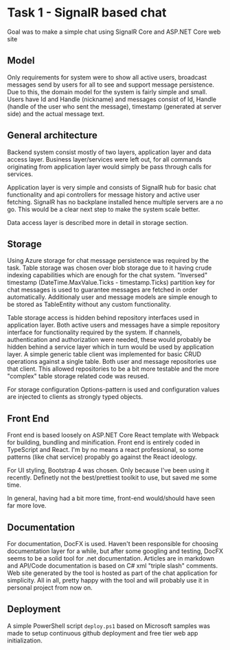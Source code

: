 Task 1 - SignalR based chat
===

Goal was to make a simple chat using SignalR Core and ASP.NET Core web site

## Model

Only requirements for system were to show all active users, broadcast messages send by users for all to see and support message persistence. Due to this, the domain model for the system is fairly simple and small. Users have Id and Handle (nickname) and messages consist of Id, Handle (handle of the user who sent the message), timestamp (generated at server side) and the actual message text.

## General architecture

Backend system consist mostly of two layers, application layer and data access layer. Business layer/services were left out, for all commands originating from application layer would simply be pass through calls for services.

Application layer is very simple and consists of SignalR hub for basic chat functionality and api controllers for message history and active user fetching. SignalR has no backplane installed hence multiple servers are a no go. This would be a clear next step to make the system scale better.

Data access layer is described more in detail in storage section.

## Storage

Using Azure storage for chat message persistence was required by the task. Table storage was chosen over blob storage due to it having crude indexing capabilities which are enough for the chat system. "Inversed" timestamp (DateTime.MaxValue.Ticks - timestamp.Ticks) partition key for chat messages is used to guarantee messages are fetched in order automatically. Additionaly user and message models are simple enough to be stored as TableEntity without any custom functionality. 

Table storage access is hidden behind repository interfaces used in application layer. Both active users and messages have a simple repository interface for functionality required by the system. If channels, authentication and authorization were needed, these would probably be hidden behind a service layer which in turn would be used by application layer. A simple generic table client was implemented for basic CRUD operations against a single table. Both user and message repositories use that client. This allowed repositories to be a bit more testable and the more "complex" table storage related code was reused.

For storage configuration Options-pattern is used and configuration values are injected to clients as strongly typed objects.

## Front End

Front end is based loosely on ASP.NET Core React template with Webpack for building, bundling and minification. Front end is entirely coded in TypeScript and React. I'm by no means a react professional, so some patterns (like chat service) propably go against the React ideology.

For UI styling, Bootstrap 4 was chosen. Only because I've been using it recently. Definetly not the best/prettiest toolkit to use, but saved me some time.

In general, having had a bit more time, front-end would/should have seen far more love.

## Documentation

For documentation, DocFX is used. Haven't been responsible for choosing documentation layer for a while, but after some googling and testing, DocFX seems to be a solid tool for .net documentation. Articles are in markdown and API/Code documentation is based on C# xml "triple slash" comments. Web site generated by the tool is hosted as part of the chat application for simplicity. All in all, pretty happy with the tool and will probably use it in personal project from now on.

## Deployment

A simple PowerShell script `deploy.ps1` based on Microsoft samples was made to setup continuous github deployment and free tier web app initialization.